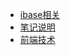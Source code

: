 <!-- *  [UI网后台管理](http://192.168.10.9:3002/operation/#/)-->
<!-- * [全部目录](/)-->
* [ibase相关](ibase/)
* [笔记说明](笔记说明/)
* [前端技术](/前端技术/)
<!-- * [设计模式](/DesignMode/) -->
